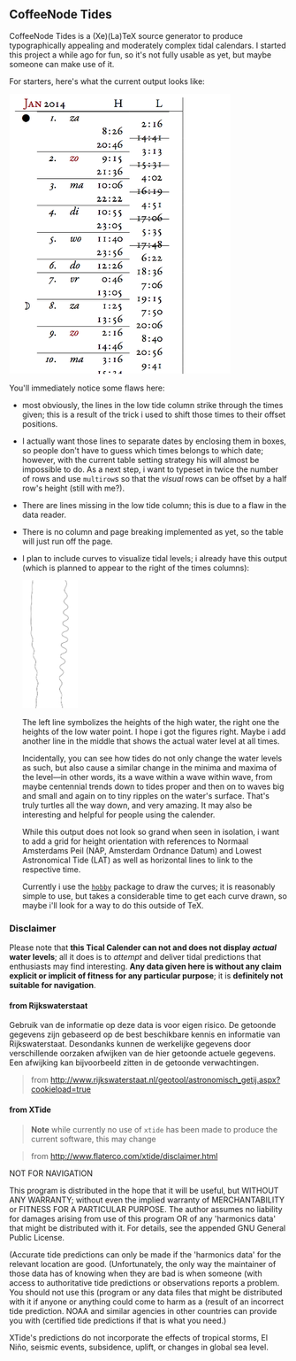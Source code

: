 

## CoffeeNode Tides

CoffeeNode Tides is a (Xe)(La)TeX source generator to produce typographically appealing and moderately complex
tidal calendars. I started this project a while ago for fun, so it's not fully usable as yet, but maybe
someone can make use of it.

For starters, here's what the current output looks like:

<img src='https://github.com/loveencounterflow/coffeenode-tides/raw/master/art/Screen%20Shot%202014-03-20%20at%2020.47.55.png' width=400px>

You'll immediately notice some flaws here:

* most obviously, the lines in the low tide column strike through the times given; this is a result of the
  trick i used to shift those times to their offset positions.

* I actually want those lines to separate dates by enclosing them in boxes, so people don't have to guess
  which times belongs to which date; however, with the current table setting strategy his will almost
  be impossible to do. As a next step, i want to typeset in twice the number of rows and use `multirow`s
  so that the *visual* rows can be offset by a half row's height (still with me?).

* There are lines missing in the low tide column; this is due to a flaw in the data reader.

* There is no column and page breaking implemented as yet, so the table will just run off the page.

* I plan to include curves to visualize tidal levels; i already have this output (which is planned to appear
  to the right of the times columns):

  <img src='https://github.com/loveencounterflow/coffeenode-tides/raw/master/art/Screen%20Shot%202014-03-20%20at%2021.40.43.png' width=100px>

  The left line symbolizes the heights of the high water, the right one the heights of the low water
  point. I hope i got the figures right. Maybe i add another line in the middle that shows the actual water
  level at all times.

  Incidentally, you can see how tides do not only change the water levels as such, but also cause
  a similar change in the minima and maxima of the level—in other words, its a wave within a wave within
  wave, from maybe centennial trends down to tides proper and then on to waves big and small and again on to tiny
  ripples on the water's surface. That's truly turtles all the way down, and very amazing. It may also be
  interesting and helpful for people using the calender.

  While this output does not look so grand when seen in isolation, i want to add a grid for height
  orientation with references to Normaal Amsterdams Peil (NAP, Amsterdam Ordnance Datum) and Lowest
  Astronomical Tide (LAT) as well as horizontal lines to link to the respective time.

  Currently i use the [`hobby`](http://ftp.uni-erlangen.de/mirrors/CTAN/graphics/pgf/contrib/hobby/hobby_doc.pdf)
  package to draw the curves; it is reasonably simple to use, but takes a considerable time to get each
  curve drawn, so maybe i'll look for a way to do this outside of TeX.

### Disclaimer

Please note that **this Tical Calender can not and does not display *actual* water levels**; all it does
is to *attempt* and deliver tidal predictions that enthusiasts may find interesting. **Any data given here
is without any claim explicit or implicit of fitness for any particular purpose**; it is **definitely not
suitable for navigation**.

#### from Rijkswaterstaat

Gebruik van de informatie op deze data is voor eigen risico. De getoonde gegevens zijn gebaseerd op de best
beschikbare kennis en informatie van Rijkswaterstaat. Desondanks kunnen de werkelijke gegevens door
verschillende oorzaken afwijken van de hier getoonde actuele gegevens. Een afwijking kan bijvoorbeeld zitten
in de getoonde verwachtingen.

> from http://www.rijkswaterstaat.nl/geotool/astronomisch_getij.aspx?cookieload=true

#### from XTide

> **Note** while currently no use of `xtide` has been made to produce the current software, this may change

> from http://www.flaterco.com/xtide/disclaimer.html

NOT FOR NAVIGATION

This program is distributed in the hope that it will be useful, but WITHOUT ANY WARRANTY; without even the
implied warranty of MERCHANTABILITY or FITNESS FOR A PARTICULAR PURPOSE.  The author assumes no liability
for damages arising from use of this program OR of any 'harmonics data' that might be distributed with it.
For details, see the appended GNU General Public License.

(Accurate tide predictions can only be made if the 'harmonics data' for the relevant location are good.
(Unfortunately, the only way the maintainer of those data has of knowing when they are bad is when someone
(with access to authoritative tide predictions or observations reports a problem.  You should not use this
(program or any data files that might be distributed with it if anyone or anything could come to harm as a
(result of an incorrect tide prediction.  NOAA and similar agencies in other countries can provide you with
(certified tide predictions if that is what you need.)

XTide's predictions do not incorporate the effects of tropical storms, El Niño, seismic events, subsidence,
uplift, or changes in global sea level.

